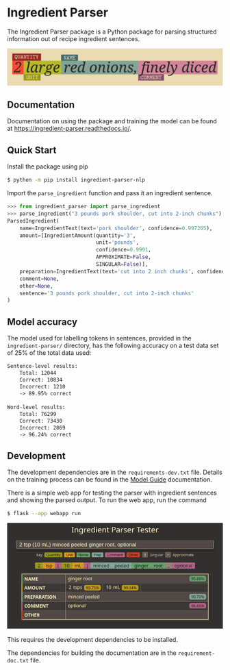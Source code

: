 # Ingredient Parser

The Ingredient Parser package is a Python package for parsing structured information out of recipe ingredient sentences.

![](docs/source/_static/logo.svg)

## Documentation

Documentation on using the package and training the model can be found at https://ingredient-parser.readthedocs.io/.

## Quick Start

Install the package using pip

```bash
$ python -m pip install ingredient-parser-nlp
```

Import the ```parse_ingredient``` function and pass it an ingredient sentence.

```python
>>> from ingredient_parser import parse_ingredient
>>> parse_ingredient("3 pounds pork shoulder, cut into 2-inch chunks")
ParsedIngredient(
    name=IngredientText(text='pork shoulder', confidence=0.997265), 
    amount=[IngredientAmount(quantity='3', 
                             unit='pounds', 
                             confidence=0.9991, 
                             APPROXIMATE=False, 
                             SINGULAR=False)], 
    preparation=IngredientText(text='cut into 2 inch chunks', confidence=0.986157),
    comment=None, 
    other=None, 
    sentence='3 pounds pork shoulder, cut into 2-inch chunks'
)
```

## Model accuracy

The model used for labelling tokens in sentences, provided in the ```ingredient-parser/``` directory, has the following accuracy on a test data set of 25% of the total  data used:

```
Sentence-level results:
	Total: 12044
	Correct: 10834
	Incorrect: 1210
	-> 89.95% correct

Word-level results:
	Total: 76299
	Correct: 73430
	Incorrect: 2869
	-> 96.24% correct
```

## Development

The development dependencies are in the ```requirements-dev.txt``` file. Details on the training process can be found in the [Model Guide](https://ingredient-parser.readthedocs.io/en/latest/guide/index.html) documentation.

There is a simple web app for testing the parser with ingredient sentences and showing the parsed output. To run the web app, run the command

```bash
$ flask --app webapp run
```

![Screen shot of web app](docs/source/_static/app-screenshot.png)

This requires the development dependencies to be installed.

The dependencies for building the documentation are in the ```requirement-doc.txt``` file.
